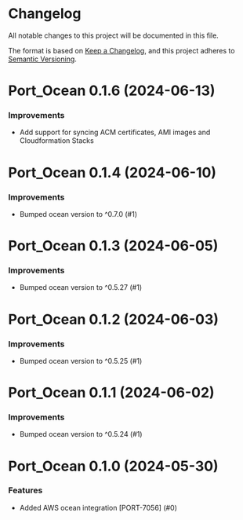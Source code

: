 # Changelog

All notable changes to this project will be documented in this file.

The format is based on [Keep a Changelog](https://keepachangelog.com/en/1.0.0/),
and this project adheres to [Semantic Versioning](https://semver.org/spec/v2.0.0.html).

<!-- towncrier release notes start -->

# Port_Ocean 0.1.6 (2024-06-13)

### Improvements

- Add support for syncing ACM certificates, AMI images and Cloudformation Stacks

# Port_Ocean 0.1.4 (2024-06-10)

### Improvements

- Bumped ocean version to ^0.7.0 (#1)

# Port_Ocean 0.1.3 (2024-06-05)

### Improvements

- Bumped ocean version to ^0.5.27 (#1)

# Port_Ocean 0.1.2 (2024-06-03)

### Improvements

- Bumped ocean version to ^0.5.25 (#1)

# Port_Ocean 0.1.1 (2024-06-02)

### Improvements

- Bumped ocean version to ^0.5.24 (#1)

# Port_Ocean 0.1.0 (2024-05-30)

### Features

- Added AWS ocean integration [PORT-7056] (#0)
